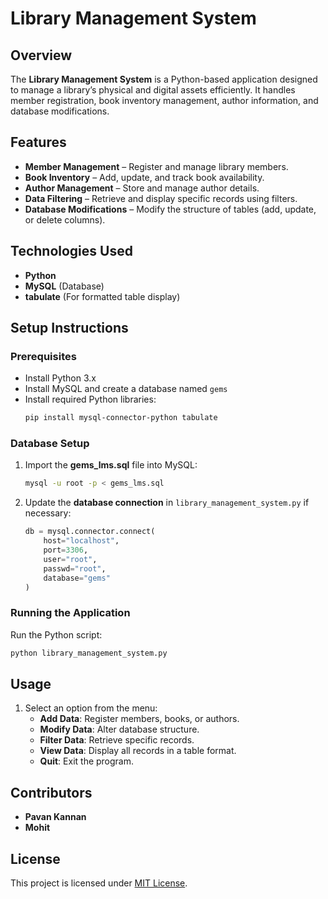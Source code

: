 # Library Management System  

## Overview  
The **Library Management System** is a Python-based application designed to manage a library’s physical and digital assets efficiently. It handles member registration, book inventory management, author information, and database modifications.  

## Features  
- **Member Management** – Register and manage library members.  
- **Book Inventory** – Add, update, and track book availability.  
- **Author Management** – Store and manage author details.  
- **Data Filtering** – Retrieve and display specific records using filters.  
- **Database Modifications** – Modify the structure of tables (add, update, or delete columns).  

## Technologies Used  
- **Python**  
- **MySQL** (Database)  
- **tabulate** (For formatted table display)  

## Setup Instructions  

### Prerequisites  
- Install Python 3.x  
- Install MySQL and create a database named `gems`  
- Install required Python libraries:  
  ```bash
  pip install mysql-connector-python tabulate
  ```

### Database Setup  
1. Import the **gems_lms.sql** file into MySQL:  
   ```bash
   mysql -u root -p < gems_lms.sql
   ```
2. Update the **database connection** in `library_management_system.py` if necessary:  
   ```python
   db = mysql.connector.connect(
       host="localhost",
       port=3306,
       user="root",
       passwd="root",
       database="gems"
   )
   ```

### Running the Application  
Run the Python script:  
```bash
python library_management_system.py
```

## Usage  
1. Select an option from the menu:  
   - **Add Data**: Register members, books, or authors.  
   - **Modify Data**: Alter database structure.  
   - **Filter Data**: Retrieve specific records.  
   - **View Data**: Display all records in a table format.  
   - **Quit**: Exit the program.  

## Contributors  
- **Pavan Kannan**  
- **Mohit**  

## License  
This project is licensed under [MIT License](LICENSE).  
